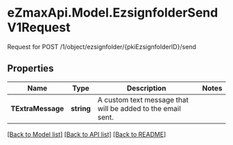 # eZmaxApi.Model.EzsignfolderSendV1Request
Request for POST /1/object/ezsignfolder/{pkiEzsignfolderID}/send

## Properties

Name | Type | Description | Notes
------------ | ------------- | ------------- | -------------
**TExtraMessage** | **string** | A custom text message that will be added to the email sent. | 

[[Back to Model list]](../README.md#documentation-for-models) [[Back to API list]](../README.md#documentation-for-api-endpoints) [[Back to README]](../README.md)


